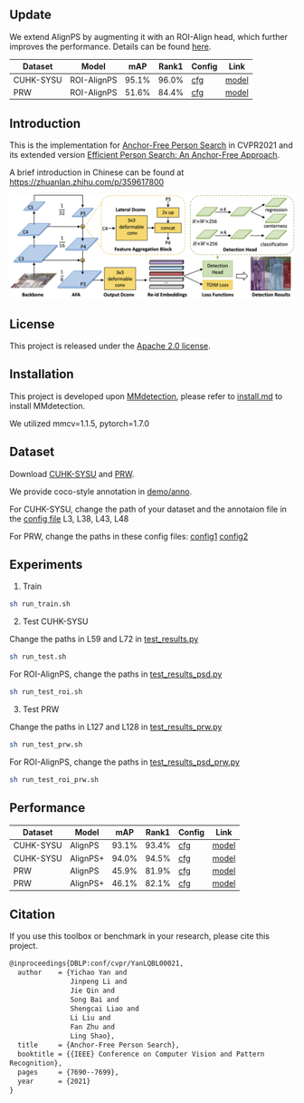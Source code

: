 ## Update

We extend AlignPS by augmenting it with an ROI-Align head, which further improves the performance. Details can be found [here](https://arxiv.org/abs/2109.00211).


|Dataset|Model|mAP|Rank1| Config | Link |
|-----|-----|------|-----|------|-----|
|CUHK-SYSU|ROI-AlignPS| 95.1%|96.0%|[cfg](https://github.com/daodaofr/AlignPS/blob/master/configs/person_search/faster_rcnn_r50_caffe_c4_1x_cuhk_single_two_stage17_6_nae1.py)| [model](https://drive.google.com/file/d/18zgigxThemBDlTe1dS_XUj8ZpyKJGQ9I/view?usp=sharing)| 
|PRW|ROI-AlignPS|51.6%|84.4%|[cfg](https://github.com/daodaofr/AlignPS/blob/master/configs/person_search_prw/faster_rcnn_r50_caffe_c4_1x_cuhk_single_two_stage17_6_nae1_prw.py)| [model](https://drive.google.com/file/d/1D6_VChGDnGVK2gkmKFqCP4ShP4nK_sbT/view?usp=sharing)|



## Introduction

This is the implementation for [Anchor-Free Person Search](https://openaccess.thecvf.com/content/CVPR2021/papers/Yan_Anchor-Free_Person_Search_CVPR_2021_paper.pdf) in CVPR2021 and its extended version [Efficient Person Search: An Anchor-Free Approach](https://arxiv.org/abs/2109.00211).

A brief introduction in Chinese can be found at https://zhuanlan.zhihu.com/p/359617800

![demo image](demo/arch.jpg)


## License

This project is released under the [Apache 2.0 license](LICENSE).


## Installation

This project is developed upon [MMdetection](https://github.com/open-mmlab/mmdetection), please refer to [install.md](docs/install.md) to install MMdetection.

We utilized mmcv=1.1.5, pytorch=1.7.0


## Dataset

Download [CUHK-SYSU](https://github.com/ShuangLI59/person_search) and [PRW](https://github.com/liangzheng06/PRW-baseline).

We provide coco-style annotation in [demo/anno](demo/anno).

For CUHK-SYSU, change the path of your dataset and the annotaion file in the [config file](configs/_base_/datasets/cuhk_detection_1000.py) L3, L38, L43, L48

For PRW, change the paths in these config files: [config1](configs/fcos/prw_base_focal_labelnorm_sub_ldcn_fg15_wd1-3.py) [config2](configs/fcos/prw_dcn_base_focal_labelnorm_sub_ldcn_fg15_wd7-4.py)



## Experiments
  1. Train

   ```bash
   sh run_train.sh
   ```
  2. Test CUHK-SYSU

  Change the paths in L59 and L72 in [test_results.py](tools/test_results.py)

   ```bash
   sh run_test.sh
   ```
   
   For ROI-AlignPS, change the paths in [test_results_psd.py](tools/test_results_psd.py)
   
   ```bash
   sh run_test_roi.sh
   ```
   3. Test PRW

   Change the paths in L127 and L128 in [test_results_prw.py](tools/test_results_prw.py)

   ```bash
   sh run_test_prw.sh
   ```
   For ROI-AlignPS, change the paths in [test_results_psd_prw.py](tools/test_results_psd_prw.py)
   
   ```bash
   sh run_test_roi_prw.sh
   ```

## Performance

|Dataset|Model|mAP|Rank1| Config | Link |
|-----|-----|------|-----|------|-----|
|CUHK-SYSU|AlignPS| 93.1%|93.4%|[cfg](https://github.com/daodaofr/AlignPS/blob/master/configs/fcos/fcos_center-normbbox-centeronreg-giou_r50_caffe_fpn_gn-head_dcn_4x4_1x_cuhk_reid_1500_stage1_fpncat_dcn_epoch24_multiscale_focal_x4_bg-2_lconv3dcn_sub_triqueue_dcn0.py)| [model](https://drive.google.com/file/d/1WMvvxee15Enca_l9DYzCuOfP1f64zliy/view?usp=sharing)| 
|CUHK-SYSU|AlignPS+|94.0%|94.5%|[cfg](https://github.com/daodaofr/AlignPS/blob/master/configs/fcos/fcos_center-normbbox-centeronreg-giou_r50_caffe_fpn_gn-head_dcn_4x4_1x_cuhk_reid_1500_stage1_fpncat_dcn_epoch24_multiscale_focal_x4_bg-2_lconv3dcn_sub_triqueue.py)| [model](https://drive.google.com/file/d/12AuG37IPkhyrpHG_kqpUzzoDEEkXlgne/view?usp=sharing)| 
|PRW|AlignPS| 45.9%|81.9%|[cfg](https://github.com/daodaofr/AlignPS/blob/master/configs/fcos/prw_base_focal_labelnorm_sub_ldcn_fg15_wd1-3.py)| [model](https://drive.google.com/file/d/1QQNoYQTiO3FIiEpu0AtigGFIDf3wG2u5/view?usp=sharing)| 
|PRW|AlignPS+|46.1%|82.1%|[cfg](https://github.com/daodaofr/AlignPS/blob/master/configs/fcos/prw_dcn_base_focal_labelnorm_sub_ldcn_fg15_wd7-4.py)| [model](https://drive.google.com/file/d/1O02EBrHglE1x-zk88QLLdXF-x6yebwBp/view?usp=sharing)| 


## Citation

If you use this toolbox or benchmark in your research, please cite this project.

```
@inproceedings{DBLP:conf/cvpr/YanLQBL00021,
  author    = {Yichao Yan and
               Jinpeng Li and
               Jie Qin and
               Song Bai and
               Shengcai Liao and
               Li Liu and
               Fan Zhu and
               Ling Shao},
  title     = {Anchor-Free Person Search},
  booktitle = {{IEEE} Conference on Computer Vision and Pattern Recognition},
  pages     = {7690--7699},
  year      = {2021}
}
```

